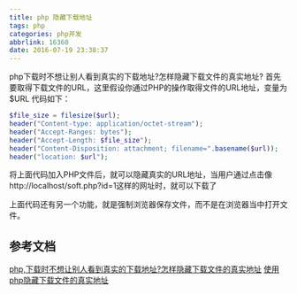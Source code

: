 ```yaml
---
title: php 隐藏下载地址
tags: php
categories: php开发
abbrlink: 16360
date: 2016-07-19 23:38:37
---
```


php下载时不想让别人看到真实的下载地址?怎样隐藏下载文件的真实地址?
首先要取得下载文件的URL，这里假设你通过PHP的操作取得文件的URL地址，变量为$URL
代码如下：

```php
$file_size = filesize($url); 
header("Content-type: application/octet-stream"); 
header("Accept-Ranges: bytes"); 
header("Accept-Length: $file_size");
header("Content-Disposition: attachment; filename=".basename($url)); 
header("location: $url");
```
将上面代码加入PHP文件后，就可以隐藏真实的URL地址，当用户通过点击像http://localhost/soft.php?id=1这样的网址时，就可以下载了

上面代码还有另一个功能，就是强制浏览器保存文件，而不是在浏览器当中打开文件。


## 参考文档
[php,下载时不想让别人看到真实的下载地址?怎样隐藏下载文件的真实地址](http://blog.sina.com.cn/s/blog_8edc37a80101cz9v.html)
[使用php隐藏下载文件的真实地址](http://www.cnblogs.com/xcxc/archive/2013/03/04/2943124.html)
